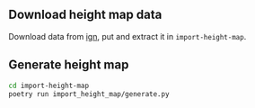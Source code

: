 ## Download height map data

Download data from [ign](https://geoservices.ign.fr/rgealti), put and extract it in `import-height-map`.

## Generate height map

```bash
cd import-height-map
poetry run import_height_map/generate.py
```
